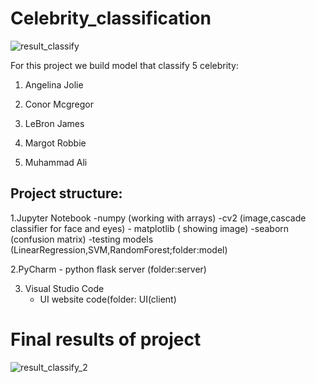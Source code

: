 # Celebrity_classification

![result_classify](https://user-images.githubusercontent.com/77289083/107028612-163d0400-67ae-11eb-85c8-2746d3eb2bcb.png)


For this project we build model that classify 5 celebrity:

1. Angelina Jolie

2. Conor Mcgregor

3. LeBron James 

4. Margot Robbie

5. Muhammad Ali



## Project structure:
1.Jupyter Notebook
     -numpy (working with arrays)
     -cv2 (image,cascade classifier for face and eyes)
     - matplotlib ( showing image)
     -seaborn (confusion matrix)
     -testing models (LinearRegression,SVM,RandomForest;folder:model)
   
2.PyCharm
     - python flask server (folder:server)
  
3. Visual Studio Code
     - UI website code(folder: UI(client)
   


# Final results of project

![result_classify_2](https://user-images.githubusercontent.com/77289083/107030378-da576e00-67b0-11eb-8b7f-9bd2c465c990.png)
   
   
   


